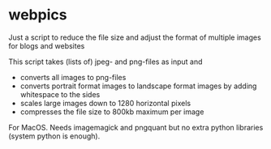 # webpics
Just a script to reduce the file size and adjust the format of multiple images for blogs and websites

This script takes (lists of) jpeg- and png-files as input and
- converts all images to png-files
- converts portrait format images to landscape format images by adding whitespace to the sides
- scales large images down to 1280 horizontal pixels
- compresses the file size to 800kb maximum per image

For MacOS. Needs imagemagick and pngquant but no extra python libraries (system python is enough).
